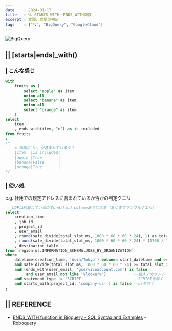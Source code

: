 ```yaml
---
date    : 2024-01-17
title   : 🔍 STARTS_WITH・ENDS_WITH関数
excerpt : 文頭、文尾の判定
tags    : ["🔍", "BigQuery", "GoogleCloud"]
---
```


![BigQuery](https://cdn-ssl-devio-img.classmethod.jp/wp-content/uploads/2020/09/gcp-eyecatch-bigquery_1200x630.png)

## || [starts|ends]_with()
### | こんな感じ
```sql
with 
    fruits as (
        select "apple" as item 
        union all
        select "banana" as item
        union all
        select "orange" as item
    )
select 
    item
    , ends_with(item, "e") as is_included
from fruits
;
/*
    = 末尾に「e」が含まれているか？
    |item  |is_included|
    |apple |True       |
    |banana|False      |
    |orange|True       |
*/
```

### | 使い処
e.g. 社用での規定アドレスに含まれているか否かの判定クエリ

```sql
-- UDFは割愛しているのでundifind columnありに注意（あくまでサンプルクエリ）
select
    creation_time
    , job_id
    , project_id
    , user_email
    , round(safe_divide(total_slot_ms, 1000 * 60 * 60 * 24), 1) as total_slot_day
    , round(safe_divide(total_slot_ms, 1000 * 60 * 60 * 24) * (1700 / 100 / 30), 1) as approx_slot_cost
    , destination_table
from `region-us.INFORMATION_SCHEMA.JOBS_BY_ORGANIZATION`
where 
    datetime(creation_time, 'Asia/Tokyo') between start_datetime and end_datetime
    and safe_divide(total_slot_ms, 1000 * 60 * 60 * 24) >= total_slot_day_threshold
    and (ends_with(user_email, 'gserviceaccount.com') is false 
         and user_email not like '%looker%')            --個人アカウント
    and statement_type != 'SCRIPT'                      --SCRIPTを除く
    and starts_with(project_id, 'company-us-') is false --usを除く
;
```



## || REFERENCE
- [ENDS_WITH function in Bigquery - SQL Syntax and Examples](https://roboquery.com/app/syntax-ends-with-function-bigquery) -　Roboquery


